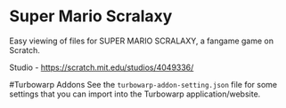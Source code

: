 # Super Mario Scralaxy
Easy viewing of files for SUPER MARIO SCRALAXY, a fangame game on Scratch.

Studio - https://scratch.mit.edu/studios/4049336/

#Turbowarp Addons
See the `turbowarp-addon-setting.json` file for some settings that you can import into the Turbowarp application/website.
